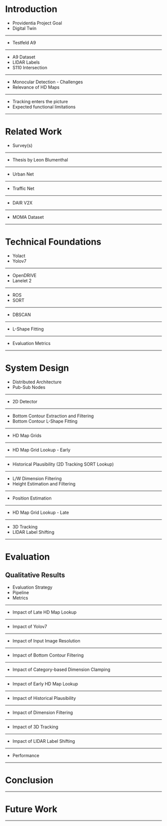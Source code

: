 Introduction
============

* Providentia Project Goal
* Digital Twin
----------------------------------------------------
* Testfeld A9
----------------------------------------------------
* A9 Dataset
* LIDAR Labels
* S110 Intersection
----------------------------------------------------
* Monocular Detection - Challenges
* Relevance of HD Maps
----------------------------------------------------
* Tracking enters the picture
* Expected functional limitations
----------------------------------------------------

Related Work
============

* Survey(s)
----------------------------------------------------
* Thesis by Leon Blumenthal
----------------------------------------------------
* Urban Net
----------------------------------------------------
* Traffic Net
----------------------------------------------------
* DAIR V2X
----------------------------------------------------
* MOMA Dataset
----------------------------------------------------

Technical Foundations
====================

* Yolact
* Yolov7
----------------------------------------------------
* OpenDRIVE
* Lanelet 2
----------------------------------------------------
* ROS
* SORT
----------------------------------------------------
* DBSCAN
----------------------------------------------------
* L-Shape Fitting
----------------------------------------------------
* Evaluation Metrics
----------------------------------------------------

System Design
=============

* Distributed Architecture
* Pub-Sub Nodes
----------------------------------------------------
* 2D Detector
----------------------------------------------------
* Bottom Contour Extraction and Filtering
* Bottom Contour L-Shape Fitting
----------------------------------------------------
* HD Map Grids
----------------------------------------------------
* HD Map Grid Lookup - Early
----------------------------------------------------
* Historical Plausibility (2D Tracking SORT Lookup)
----------------------------------------------------
* L/W Dimension Filtering
* Height Estimation and Filtering
----------------------------------------------------
* Position Estimation
----------------------------------------------------
* HD Map Grid Lookup - Late
----------------------------------------------------
* 3D Tracking
* LIDAR Label Shifting
----------------------------------------------------

Evaluation
==========

Qualitative Results
----------------------------------------------------
* Evaluation Strategy
* Pipeline
* Metrics
----------------------------------------------------
* Impact of Late HD Map Lookup
----------------------------------------------------
* Impact of Yolov7
----------------------------------------------------
* Impact of Input Image Resolution
----------------------------------------------------
* Impact of Bottom Contour Filtering
----------------------------------------------------
* Impact of Category-based Dimension Clamping
----------------------------------------------------
* Impact of Early HD Map Lookup
----------------------------------------------------
* Impact of Historical Plausibility
----------------------------------------------------
* Impact of Dimension Filtering
----------------------------------------------------
* Impact of 3D Tracking
----------------------------------------------------
* Impact of LIDAR Label Shifting
----------------------------------------------------
* Performance
----------------------------------------------------

Conclusion
==========

----------------------------------------------------

Future Work
===========

----------------------------------------------------

